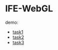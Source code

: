 # IFE-WebGL

demo:

+ [task1](https://husterxsp.github.io/IFE-WebGL/task1/)
+ [task2](https://husterxsp.github.io/IFE-WebGL/task2/)
+ [task3](https://husterxsp.github.io/IFE-WebGL/task3/)